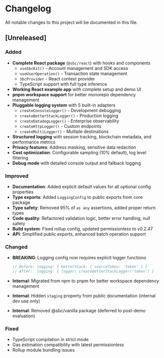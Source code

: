 # Changelog

All notable changes to this project will be documented in this file.

## [Unreleased]

### Added

- **Complete React package** (`@sbc/react`) with hooks and components
  - `useSbcKit()` - Account management and SDK access
  - `useUserOperation()` - Transaction state management
  - `SbcProvider` - React context provider
  - TypeScript support with full type inference
- **Working React example app** with complete setup and demo UI
- **pnpm workspace support** for better monorepo dependency management
- **Pluggable logging system** with 5 built-in adapters
  - `createConsoleLogger()` - Development debugging
  - `createBetterStackLogger()` - Production logging
  - `createDatadogLogger()` - Enterprise observability
  - `createHttpLogger()` - Custom endpoints
  - `createMultiLogger()` - Multiple destinations
- **Structured logging** with session tracking, blockchain metadata, and performance metrics
- **Privacy features**: Address masking, sensitive data redaction
- **Cost optimization**: Configurable sampling (10% default), log level filtering
- **Debug mode** with detailed console output and fallback logging

### Improved

- **Documentation**: Added explicit default values for all optional config properties
- **Type exports**: Added `LoggingConfig` to public exports from core package
- **Type safety**: Removed 95% of `as any` assertions, added proper return types
- **Code quality**: Refactored validation logic, better error handling, null safety
- **Build system**: Fixed rollup config, updated permissionless to v0.2.47
- **API**: Simplified public exports, enhanced batch operation support

### Changed

- **BREAKING**: Logging config now requires explicit logger functions

  ```typescript
  // Before: logging: { betterStack: { sourceToken: 'token' } }
  // After:  logging: { logger: createBetterStackLogger('token') }
  ```

- **Internal**: Migrated from npm to pnpm for better workspace dependency management
- **Internal**: Hidden `staging` property from public documentation (internal dev use only)
- **Internal**: Removed @sbc/vanilla package (deferred to post-demo evaluation)

### Fixed

- TypeScript compilation in strict mode
- Gas estimation compatibility with latest permissionless
- Rollup module bundling issues
